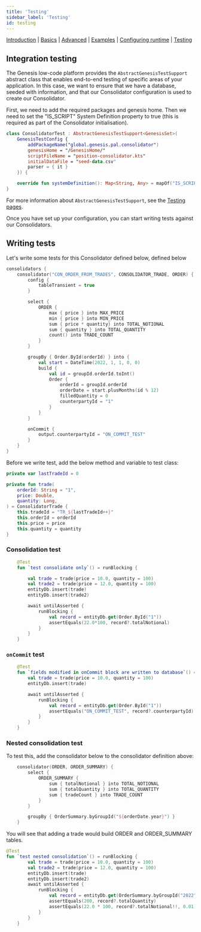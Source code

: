 ```yaml
---
title: 'Testing'
sidebar_label: 'Testing'
id: testing
---
```


[Introduction](/server-modules/consolidator/introduction) | [Basics](/server-modules/consolidator/basics) |  [Advanced](/server-modules/consolidator/advanced) | [Examples](/server-modules/consolidator/examples) | [Configuring runtime](/server-modules/consolidator/configuring-runtime) | [Testing](/server-modules/consolidator/testing)

## Integration testing

The Genesis low-code platform provides the `AbstractGenesisTestSupport` abstract class that enables end-to-end testing of specific areas of your application. In this case, we want to ensure that we have a database, seeded with information, and that our Consolidator configuration is used to create our Consolidator. 

First, we need to add the required packages and genesis home. Then we need to set the "IS_SCRIPT" System Definition property to true (this is required as part of the Consolidator initialisation).

```kotlin
class ConsolidatorTest : AbstractGenesisTestSupport<GenesisSet>(
    GenesisTestConfig {
        addPackageName("global.genesis.pal.consolidator")
        genesisHome = "/GenesisHome/"
        scriptFileName = "position-consolidator.kts"
        initialDataFile = "seed-data.csv"
        parser = { it }
    }) {

    override fun systemDefinition(): Map<String, Any> = mapOf("IS_SCRIPT" to "true")
}
```

For more information about `AbstractGenesisTestSupport`, see the [Testing pages](/operations/testing/integration-testing/#abstractgenesistestsupport).

Once you have set up your configuration, you can start writing tests against our Consolidators.

## Writing tests

Let's write some tests for this Consolidator defined below, defined below

```kotlin
consolidators {
    consolidator("CON_ORDER_FROM_TRADES", CONSOLIDATOR_TRADE, ORDER) {
        config {
            tableTransient = true
        }

        select {
            ORDER {
                max { price } into MAX_PRICE
                min { price } into MIN_PRICE
                sum { price * quantity} into TOTAL_NOTIONAL
                sum { quantity } into TOTAL_QUANTITY
                count() into TRADE_COUNT
            }
        }

        groupBy { Order.ById(orderId) } into {
            val start = DateTime(2022, 1, 1, 0, 0)
            build {
                val id = groupId.orderId.toInt()
                Order {
                    orderId = groupId.orderId
                    orderDate = start.plusMonths(id % 12)
                    filledQuantity = 0
                    counterpartyId = "1"
                }
            }
        }

        onCommit {
            output.counterpartyId = "ON_COMMIT_TEST"
        }
    }
}
```

Before we write test, add the below method and variable to test class:

```kotlin
private var lastTradeId = 0

private fun trade(
    orderId: String = "1",
    price: Double,
    quantity: Long,
) = ConsolidatorTrade {
    this.tradeId = "TR_${lastTradeId++}"
    this.orderId = orderId
    this.price = price
    this.quantity = quantity
}
```

### Consolidation test

```kotlin
    @Test
    fun `test consolidate only`() = runBlocking {

        val trade = trade(price = 10.0, quantity = 100)
        val trade2 = trade(price = 12.0, quantity = 100)
        entityDb.insert(trade)
        entityDb.insert(trade2)

        await untilAsserted {
            runBlocking {
                val record = entityDb.get(Order.ById("1"))
                assertEquals(22.0*100, record?.totalNotional)
            }
        }
    }
```

### `onCommit` test

```kotlin
    @Test
    fun `fields modified in onCommit block are written to database`() = runBlocking {
        val trade = trade(price = 10.0, quantity = 100)
        entityDb.insert(trade)

        await untilAsserted {
            runBlocking {
                val record = entityDb.get(Order.ById("1"))
                assertEquals("ON_COMMIT_TEST", record?.counterpartyId)
            }
        }
    }
```

### Nested consolidation test

To test this, add the consolidator below to the consolidator definition above:

```kotlin
    consolidator(ORDER, ORDER_SUMMARY) {
        select {
            ORDER_SUMMARY {
                sum { totalNotional } into TOTAL_NOTIONAL
                sum { totalQuantity } into TOTAL_QUANTITY
                sum { tradeCount } into TRADE_COUNT
            }
        }

        groupBy { OrderSummary.byGroupId("${orderDate.year}") }
    }
```

You will see that adding a trade would build ORDER and ORDER_SUMMARY tables.

```kotlin
@Test
fun `test nested consolidation`() = runBlocking {
        val trade = trade(price = 10.0, quantity = 100)
        val trade2 = trade(price = 12.0, quantity = 100)
        entityDb.insert(trade)
        entityDb.insert(trade2)
        await untilAsserted {
            runBlocking {
                val record = entityDb.get(OrderSummary.byGroupId("2022"))
                assertEquals(200, record?.totalQuantity)
                assertEquals(22.0 * 100, record?.totalNotional!!, 0.01)
            }
        }
    }
```
